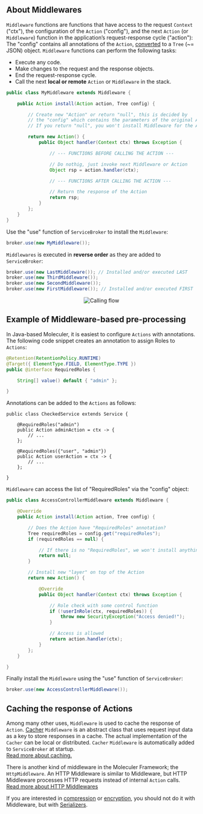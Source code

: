 ## About Middlewares

`Middleware` functions are functions that have access to the request `Context` ("ctx"),
the configuration of the `Action` ("config"),
and the next `Action` (or `Middleware`) function in the application’s request-response cycle ("action"):
The "config" contains all annotations of the `Action`,
[converted](actions.html#converting-java-annotations-to-platform-independent-properties)
to a `Tree` (~= JSON) object.
`Middleware` functions can perform the following tasks:

- Execute any code.
- Make changes to the request and the response objects.
- End the request-response cycle.
- Call the next **local or remote** `Action` or `Middleware` in the stack.

```java
public class MyMiddleware extends Middleware {

    public Action install(Action action, Tree config) {

        // Create new "Action" or return "null", this is decided by
        // the "config" which contains the parameters of the original Action.
        // If you return "null", you won't install Middleware for the Action.

        return new Action() {
            public Object handler(Context ctx) throws Exception {

                // --- FUNCTIONS BEFORE CALLING THE ACTION ---

                // Do nothig, just invoke next Middleware or Action
                Object rsp = action.handler(ctx);

                // --- FUNCTIONS AFTER CALLING THE ACTION ---

                // Return the response of the Action
                return rsp;
            }
        };
    }
}
```

Use the "use" function of `ServiceBroker` to install the `Middleware`:

```java
broker.use(new MyMiddleware());
```

`Middlewares` is executed in **reverse order** as they are added to `ServiceBroker`:

```java
broker.use(new LastMiddleware()); // Installed and/or executed LAST
broker.use(new ThirdMiddleware());
broker.use(new SecondMiddleware());
broker.use(new FirstMiddleware()); // Installed and/or executed FIRST
```

<div align="center">
    <img src="middlewares.svg" alt="Calling flow" class="zoom" />
</div>

## Example of Middleware-based pre-processing

In Java-based Moleculer, it is easiest to configure `Actions` with annotations.
The following code snippet creates an annotation to assign Roles to `Actions`:

```java
@Retention(RetentionPolicy.RUNTIME)
@Target({ ElementType.FIELD, ElementType.TYPE })
public @interface RequiredRoles {

    String[] value() default { "admin" };

}
```

Annotations can be added to the `Actions` as follows:

```java{3,8}
public class CheckedService extends Service {

    @RequiredRoles("admin")
    public Action adminAction = ctx -> {
        // ...
    };

    @RequiredRoles({"user", "admin"})
    public Action userAction = ctx -> {
        // ...
    };

}
```

`Middleware` can access the list of "RequiredRoles" via the "config" object:

```java
public class AccessControllerMiddleware extends Middleware {

    @Override
    public Action install(Action action, Tree config) {

        // Does the Action have "RequiredRoles" annotation?
        Tree requiredRoles = config.get("requiredRoles");
        if (requiredRoles == null) {

            // If there is no "RequiredRoles", we won't install anything
            return null;
        }

        // Install new "layer" on top of the Action
        return new Action() {

            @Override
            public Object handler(Context ctx) throws Exception {

                // Role check with some control function
                if (!userInRole(ctx, requiredRoles)) {
                    throw new SecurityException("Access denied!");
                }

                // Access is allowed
                return action.handler(ctx);
            }
        };
    }

}
```

Finally install the `Middleware` using the "use" function of `ServiceBroker`:

```java
broker.use(new AccessControllerMiddleware());
```

## Caching the response of Actions

Among many other uses, `Middleware` is used to cache the response of `Action`.
[Cacher](https://github.com/moleculer-java/moleculer-java/blob/master/src/main/java/services/moleculer/cacher/Cacher.java)
`Middleware` is an abstract class that uses request input data as a key to store responses in a cache.
The actual implementation of the `Cacher` can be local or distributed.
`Cacher` `Middleware` is automatically added to `ServiceBroker` at startup.  
[Read more about caching.](caching.html#caching-action-calls)

There is another kind of middleware in the Moleculer Framework; the `HttpMiddleware`.
An HTTP Middleware is similar to Middleware, but HTTP Middleware processes HTTP requests instead of internal `Action` calls.  
[Read more about HTTP Middlewares](moleculer-web.html#http-middlewares)

If you are interested in
[compression](serializers.html#compressing-messages)
or
[encryption](serializers.html#message-level-encryption),
you should not do it with Middleware, but with
[Serializers](serializers.html#about-data-serialization).